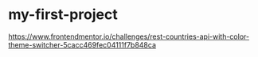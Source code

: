 # my-first-project
https://www.frontendmentor.io/challenges/rest-countries-api-with-color-theme-switcher-5cacc469fec04111f7b848ca
